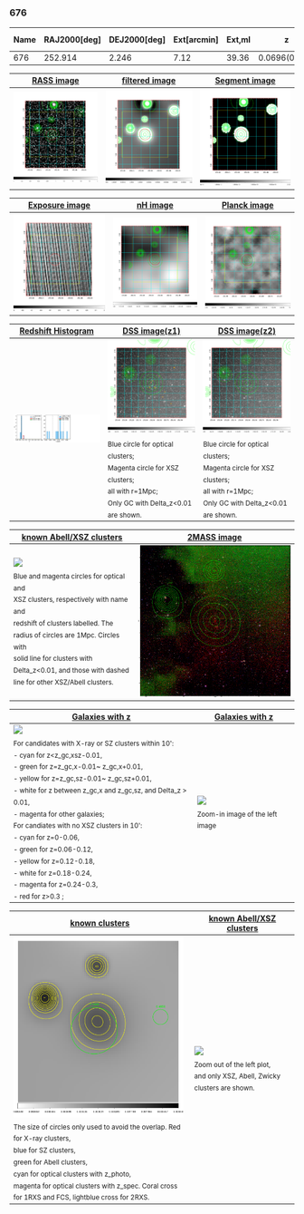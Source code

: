 <div STYLE="page-break-after: always;"></div>

### 676

|Name|RAJ2000[deg]|DEJ2000[deg] |Ext[arcmin]| Ext,ml | z | z_src| C|GC(XSZ,Delta_z<0.01)| GC(OPT,Delta_z<0.01)|GC| R_sig[arcmin] | R500[arcmin] | R500[Mpc]| CRsig[c/s] | CR500[c/s] |L500[1E44 erg/s]|F500[1E-12 erg/s/cm^2]| M500[1E14 Msun]|Tx[keV]|Cnt_sig|Beta|Rc[arcmin]|Comment|Alias|
|---|---|---|---|---|---|------|---|--------|---------|----------|---|---|---|---|---|---|---|---|---|---|---|---|---|---|
|676| 252.914| 2.246| 7.12| 39.36| 0.0696(0.007)| z1,| G| -| -| W| 13.838| 8.727| 0.696| 0.121(0.083)| 0.114(0.078)| 0.225(0.081)| 1.906(0.688)| 1.03(0.19)| 2.22(0.26)| 128.7| 0.907(-0.111+0.068)| 6.094(-0.953+0.807)| -| t355|

|[RASS image](../image/676/676_img.pdf)|[filtered image](../image/676/676_fil.pdf)|[Segment image](../image/676/676_seg.pdf)|
|-------------------|--------------------|-------------------|
| <img src="../image/676/676_img.png" width="300">  | <img src="../image/676/676_fil.png" width="300">   | <img src="../image/676/676_seg.png" width="300">  |

|[Exposure image](../image/676/676_mex.pdf)| [nH image](../image/676/676_nh.pdf)| [Planck image](../image/676/676_p.pdf)|
|-------------------|--------------------|-------------------|
|<img src="../image/676/676_mex.png" width="300">   | <img src="../image/676/676_nh.png" width="300">    | <img src="../image/676/676_p.png" width="300"> |

|[Redshift Histogram](../image/676/676_zg.pdf) | [DSS image(z1)](../image/676/676_dss_z1.pdf)      |  [DSS image(z2)](../image/676/676_dss_z2.pdf)    |
|-------------------|--------------------|-------------------|
|<img src="../image/676/676_zg.png" width="300"> |<img src="../image/676/676_dss_z1.png" width="300"> <sub><br>Blue circle for optical clusters; <br>Magenta circle for XSZ clusters; <br>all with r=1Mpc; <br>Only GC with Delta_z<0.01 are shown. </sub>| <img src="../image/676/676_dss_z2.png" width="300"><sub><br>Blue circle for optical clusters; <br>Magenta circle for XSZ clusters; <br>all with r=1Mpc; <br>Only GC with Delta_z<0.01 are shown. </sub> |

|[known Abell/XSZ clusters](../image/676/676_m.pdf) | [2MASS image](../image/676/676_2mass.pdf)      |
|-------------------|-------------------|
|<img src=../image/676/676_m.png width="300"> <br><sub>Blue and magenta circles for optical and <br>XSZ clusters, respectively with name and <br>redshift of clusters labelled. The <br>radius of circles are 1Mpc. Circles with <br>solid line for clusters with <br>Delta_z<0.01, and those with dashed <br>line for other XSZ/Abell clusters.        </sub>|<img src="../image/676/676_2mass.png" width="300">  |

|[Galaxies with z](../image/676/676_opt_ned.pdf) |[Galaxies with z](../image/676/676_opt_ned_zoom.pdf) |
|-------------------|-------------------|
| <img src=../image/676/676_opt_ned.png width="300"> <br><sub> For candidates with X-ray or SZ clusters within 10': <br> - cyan for z<z_gc,xsz-0.01, <br> - green for z=z_gc,x-0.01~ z_gc,x+0.01, <br> - yellow for z=z_gc,sz-0.01~ z_gc,sz+0.01, <br> - white for z between z_gc,x and z_gc,sz, and Delta_z > 0.01, <br> - magenta for other galaxies; <br>For candiates with no XSZ clusters in 10': <br> - cyan for z=0-0.06, <br> - green for z=0.06-0.12, <br> - yellow for z=0.12-0.18, <br> - white for z=0.18-0.24, <br> - magenta for z=0.24-0.3, <br> - red for z>0.3 ;  </sub>|<img src=../image/676/676_opt_ned_zoom.png width="300">  <br><sub> Zoom-in image of the left image</sub>|

|[known clusters](../image/676/676_gc.pdf) |[known Abell/XSZ clusters](../image/676/676_gc_large.pdf) |
|-------------------|-------------------|
| <img src=../image/676/676_gc.png width="300"> <br><sub> The size of circles only used to avoid the overlap. Red for X-ray clusters, <br> blue for SZ clusters, <br> green for Abell clusters, <br> cyan for optical clusters with z_photo, <br> magenta for optical clusters with z_spec. Coral cross for 1RXS and FCS, lightblue cross for 2RXS. </sub>|<img src=../image/676/676_gc_large.png width="300"> <br><sub> Zoom out of the left plot, <br> and only XSZ, Abell, Zwicky clusters are shown. </sub> |




